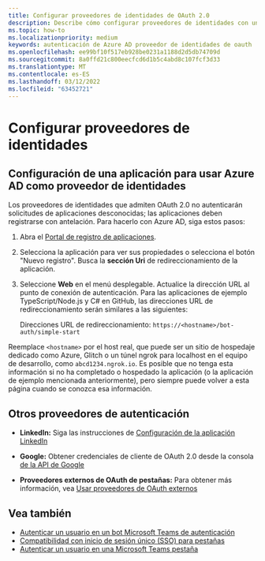 ```yaml
---
title: Configurar proveedores de identidades de OAuth 2.0
description: Describe cómo configurar proveedores de identidades con un enfoque en Microsoft Azure Active Directory (Azure AD)
ms.topic: how-to
ms.localizationpriority: medium
keywords: autenticación de Azure AD proveedor de identidades de oauth
ms.openlocfilehash: ee99bf10f517eb928be0231a1188d2d5db74709d
ms.sourcegitcommit: 8a0ffd21c800eecfcd6d1b5c4abd8c107fcf3d33
ms.translationtype: MT
ms.contentlocale: es-ES
ms.lasthandoff: 03/12/2022
ms.locfileid: "63452721"
---
```

# <a name="configure-identity-providers"></a>Configurar proveedores de identidades

## <a name="configuring-an-application-to-use-azure-ad-as-an-identity-provider"></a>Configuración de una aplicación para usar Azure AD como proveedor de identidades

Los proveedores de identidades que admiten OAuth 2.0 no autenticarán solicitudes de aplicaciones desconocidas; las aplicaciones deben registrarse con antelación. Para hacerlo con Azure AD, siga estos pasos:

1. Abra el [Portal de registro de aplicaciones](https://ms.portal.azure.com/#blade/Microsoft_AAD_RegisteredApps/ApplicationsListBlade).

2. Selecciona la aplicación para ver sus propiedades o selecciona el botón "Nuevo registro". Busca la **sección Uri** de redireccionamiento de la aplicación.

3. Seleccione **Web** en el menú desplegable. Actualice la dirección URL al punto de conexión de autenticación. Para las aplicaciones de ejemplo TypeScript/Node.js y C# en GitHub, las direcciones URL de redireccionamiento serán similares a las siguientes:

    Direcciones URL de redireccionamiento: `https://<hostname>/bot-auth/simple-start`

Reemplace `<hostname>` por el host real, que puede ser un sitio de hospedaje dedicado como Azure, Glitch o un túnel ngrok para localhost en el equipo de desarrollo, como `abcd1234.ngrok.io`. Es posible que no tenga esta información si no ha completado o hospedado la aplicación (o la aplicación de ejemplo mencionada anteriormente), pero siempre puede volver a esta página cuando se conozca esa información.

## <a name="other-authentication-providers"></a>Otros proveedores de autenticación

* **LinkedIn:** Siga las instrucciones de [Configuración de la aplicación LinkedIn](/linkedin/talent/apply-with-linkedin)

* **Google:** Obtener credenciales de cliente de OAuth 2.0 desde la consola [de la API de Google](https://console.developers.google.com/)

* **Proveedores externos de OAuth de pestañas:** Para obtener más información, vea [Usar proveedores de OAuth externos](../../tabs/how-to/authentication/auth-oauth-provider.md)

## <a name="see-also"></a>Vea también

* [Autenticar un usuario en un bot Microsoft Teams de autenticación](../../resources/bot-v3/bot-authentication/auth-bot-AAD.md)
* [Compatibilidad con inicio de sesión único (SSO) para pestañas](../../tabs/how-to/authentication/auth-aad-sso.md)
* [Autenticar un usuario en una Microsoft Teams pestaña](../../tabs/how-to/authentication/auth-tab-aad.md)

